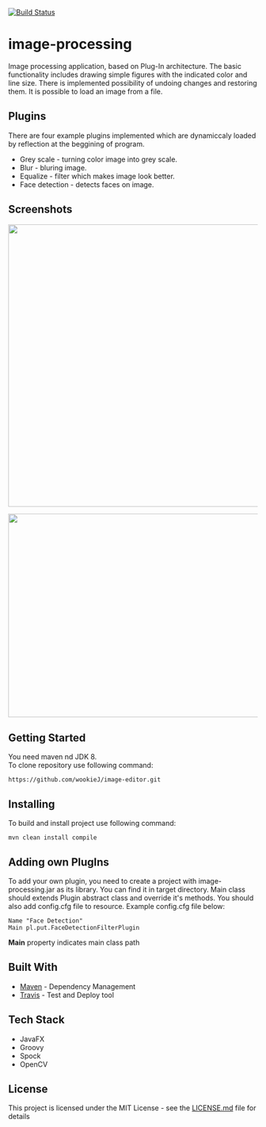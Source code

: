 [![Build Status](https://travis-ci.org/wookieJ/image-editor.svg?branch=master)](https://travis-ci.org/wookieJ/image-editor)
<!--[![codecov](https://codecov.io/gh/wookieJ/image-editor/branch/master/graph/badge.svg)](https://codecov.io/gh/wookieJ/image-editor)-->
# image-processing

Image processing application, based on Plug-In architecture. The basic functionality includes drawing simple figures with the indicated color and line size. There is implemented possibility of undoing changes and restoring them. It is possible to load an image from a file.

## Plugins
There are four example plugins implemented which are dynamiccaly loaded by reflection at the beggining of program.
* Grey scale - turning color image into grey scale.
* Blur - bluring image.
* Equalize - filter which makes image look better.
* Face detection - detects faces on image.

## Screenshots
<p align="center">
  <img width="750" height="570" src="../master/sampleAssets/screen.PNG">
</p>

<p align="center">
  <img width="750" height="411" src="../master/sampleAssets/screen2.PNG">
</p>

## Getting Started
You need maven nd JDK 8.<br/>
To clone repository use following command:

```
https://github.com/wookieJ/image-editor.git
```

## Installing

To build and install project use following command:
```
mvn clean install compile
```
## Adding own PlugIns
To add your own plugin, you need to create a project with image-processing.jar as its library. You can find it in target directory. Main class should extends Plugin abstract class and override it's methods. You should also add config.cfg file to resource. Example config.cfg file below:

```
Name "Face Detection"
Main pl.put.FaceDetectionFilterPlugin
```

**Main** property indicates main class path

## Built With
* [Maven](https://maven.apache.org/) - Dependency Management
* [Travis](https://travis-ci.org/) - Test and Deploy tool

## Tech Stack
* JavaFX
* Groovy
* Spock
* OpenCV

## License
This project is licensed under the MIT License - see the [LICENSE.md](LICENSE.md) file for details
